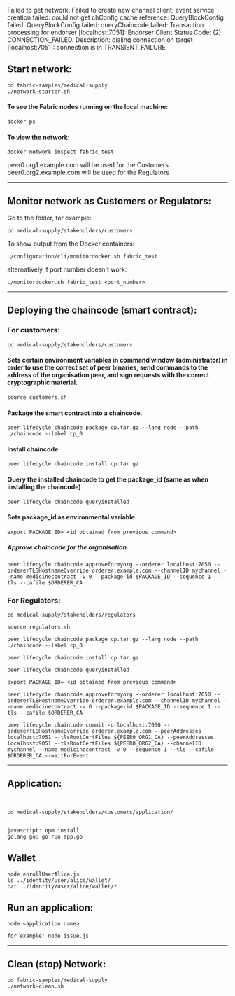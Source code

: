 Failed to get network: Failed to create new channel client: event service creation failed: could not get chConfig cache reference: QueryBlockConfig failed: QueryBlockConfig failed: queryChaincode failed: Transaction processing for endorser [localhost:7051]: Endorser Client Status Code: (2) CONNECTION_FAILED. Description: dialing connection on target [localhost:7051]: connection is in TRANSIENT_FAILURE


## Start network:
```
cd fabric-samples/medical-supply
./network-starter.sh
```
#### To see the Fabric nodes running on the local machine:
```
docker ps
```
#### To view the network:
```
docker network inspect fabric_test
```

peer0.org1.example.com will be used for the Customers
peer0.org2.example.com will be used for the Regulators

__________________________
## Monitor network as Customers or Regulators:
Go to the folder, for example:
```
cd medical-supply/stakeholders/customers
```

To show output from the Docker containers:
```
./configuration/cli/monitordocker.sh fabric_test
```
alternatively if port number doesn't work:
```
./monitordocker.sh fabric_test <port_number>
```
__________________________
## Deploying the chaincode (smart contract):

### For customers:
```
cd medical-supply/stakeholders/customers
```
#### Sets certain environment variables in command window (administrator) in order to use the correct set of peer binaries, send commands to the address of the organisation peer, and sign requests with the correct cryptographic material.
```
source customers.sh
```
#### Package the smart contract into a chaincode.
```
peer lifecycle chaincode package cp.tar.gz --lang node --path ./chaincode --label cp_0
```
#### Install chaincode
```
peer lifecycle chaincode install cp.tar.gz
```

#### Query the installed chaincode to get the package_id (same as when installing the chaincode)
```
peer lifecycle chaincode queryinstalled
```
#### Sets package_id as environmental variable.
```
export PACKAGE_ID= <id obtained from previous command>
```
##### Approve chaincode for the organisation
```
peer lifecycle chaincode approveformyorg --orderer localhost:7050 --ordererTLSHostnameOverride orderer.example.com --channelID mychannel --name medicinecontract -v 0 --package-id $PACKAGE_ID --sequence 1 --tls --cafile $ORDERER_CA
```
### For Regulators:
```
cd medical-supply/stakeholders/regulators
```

```
source regulators.sh
```

```
peer lifecycle chaincode package cp.tar.gz --lang node --path ./chaincode --label cp_0
```

```
peer lifecycle chaincode install cp.tar.gz
```

```
peer lifecycle chaincode queryinstalled
```

```
export PACKAGE_ID= <id obtained from previous command>
```

```
peer lifecycle chaincode approveformyorg --orderer localhost:7050 --ordererTLSHostnameOverride orderer.example.com --channelID mychannel --name medicinecontract -v 0 --package-id $PACKAGE_ID --sequence 1 --tls --cafile $ORDERER_CA
```

```
peer lifecycle chaincode commit -o localhost:7050 --ordererTLSHostnameOverride orderer.example.com --peerAddresses localhost:7051 --tlsRootCertFiles ${PEER0_ORG1_CA} --peerAddresses localhost:9051 --tlsRootCertFiles ${PEER0_ORG2_CA} --channelID mychannel --name medicinecontract -v 0 --sequence 1 --tls --cafile $ORDERER_CA --waitForEvent
```
__________________________
## Application:
```


cd medical-supply/stakeholders/customers/application/


javascript: npm install
golang go: go run app.go
```

## Wallet
```
node enrollUserAlice.js
ls ../identity/user/alice/wallet/
cat ../identity/user/alice/wallet/*
```

## Run an application:
```
node <application name>

for example: node issue.js
```
__________________________
## Clean (stop) Network:
```
cd fabric-samples/medical-supply
./network-clean.sh
```



